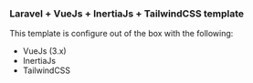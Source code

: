 ### Laravel + VueJs + InertiaJs + TailwindCSS template

This template is configure out of the box with the following:

- VueJs (3.x)
- InertiaJs
- TailwindCSS